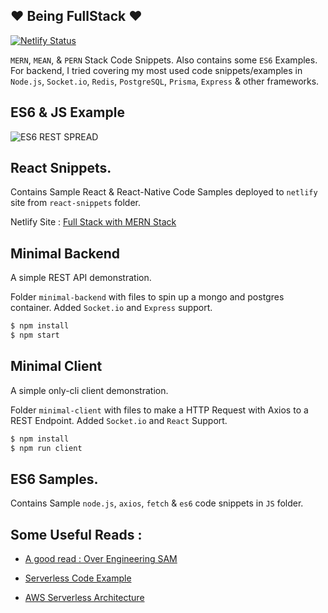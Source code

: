 ## ❤️ Being FullStack ❤️

[![Netlify Status](https://api.netlify.com/api/v1/badges/efebf3ed-578f-4ee7-aebb-97cd0cb70ea3/deploy-status)](https://app.netlify.com/sites/reactfullstack/deploys)

`MERN`, `MEAN`, &amp; `PERN`  Stack Code Snippets. Also contains some `ES6` Examples. For backend, I tried covering my most used code snippets/examples in `Node.js`, `Socket.io`, `Redis`, `PostgreSQL`, `Prisma`, `Express` & other frameworks. 

## ES6 & JS Example

![ES6 REST SPREAD](https://raw.githubusercontent.com/codersguild/being-fullstack/master/Assets/es6_objects_2.png)

## React Snippets.

Contains Sample React & React-Native Code Samples deployed to ```netlify``` site from ```react-snippets``` folder.

Netlify Site : [Full Stack with MERN Stack](https://reactfullstack.netlify.app/)

## Minimal Backend 

A simple REST API demonstration. 

Folder ```minimal-backend``` with files to spin up a mongo and postgres container. 
Added `Socket.io` and `Express` support. 

```bash
$ npm install 
$ npm start
```

## Minimal Client

A simple only-cli client demonstration. 

Folder ```minimal-client``` with files to make a HTTP Request with Axios to a REST Endpoint. 
Added `Socket.io` and `React` Support. 

```bash
$ npm install 
$ npm run client
```

## ES6 Samples.

Contains Sample ```node.js```, ```axios```, ```fetch``` & ```es6``` code snippets in `JS` folder. 

## Some Useful Reads : 

- [A good read : Over Engineering SAM](https://medium.com/better-programming/automated-netlify-builds-only-when-you-need-them-723a14ad3dfb)

- [Serverless Code Example](https://github.com/cpv123/serverless-application-coffee-shops)

- [AWS Serverless Architecture](https://aws.amazon.com/serverless/sam/)

